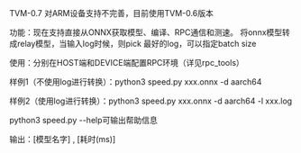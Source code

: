 TVM-0.7 对ARM设备支持不完善，目前使用TVM-0.6版本

功能：现在支持直接从ONNX获取模型、编译、RPC通信和测速。
      将onnx模型转成relay模型，当输入log时候，则pick 最好的log，可以指定batch size

使用：分别在HOST端和DEVICE端配置RPC环境（详见rpc_tools）

样例1（不使用log进行转换）：python3 speed.py xxx.onnx -d aarch64

样例2（使用log进行转换）：python3 speed.py xxx.onnx -d aarch64 -l xxx.log

python3 speed.py --help可输出帮助信息

输出：\[模型名字\] , \[耗时(ms)\]


